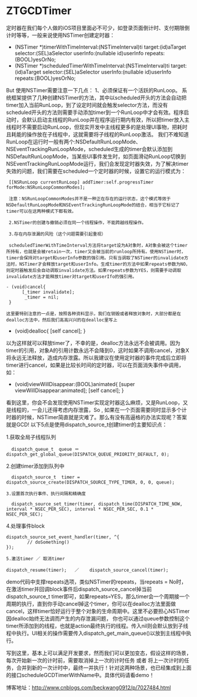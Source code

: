 # ZTGCDTimer

定时器在我们每个人做的iOS项目里面必不可少，如登录页面倒计时、支付期限倒计时等等，一般来说使用NSTimer创建定时器：
+ (NSTimer *)timerWithTimeInterval:(NSTimeInterval)ti target:(id)aTarget selector:(SEL)aSelector userInfo:(nullable id)userInfo repeats:(BOOL)yesOrNo;
+ (NSTimer *)scheduledTimerWithTimeInterval:(NSTimeInterval)ti target:(id)aTarget selector:(SEL)aSelector userInfo:(nullable id)userInfo repeats:(BOOL)yesOrNo;

But 使用NSTimer需要注意一下几点：
    1、必须保证有一个活跃的RunLoop。
      系统框架提供了几种创建NSTimer的方法，其中以scheduled开头的方法会自动把timer加入当前RunLoop，到了设定时间就会触发selector方法，而没有scheduled开头的方法则需要手动添加timer到一个RunLoop中才会有效。程序启动时，会默认启动主线程的RunLoop并在程序运行期内有效，所以把timer放入主线程时不需要启动RunLoop，但现实开发中主线程更多的是处理UI事物，把耗时且耗能的操作放在子线程中，这就需要将子线程的RunLoop激活。
      我们不难知道RunLoop在运行时一般有两个:NSDefaultRunLoopMode、NSEventTrackingRunLoopMode，scheduled生成的timer会默认添加到NSDefaultRunLoopMode，当某些UI事件发生时，如页面滑动RunLoop切换到NSEventTrackingRunLoopMode运行，我们会发现定时器失效，为了解决timer失效的问题，我们需要在scheduled一个定时器的时候，设置它的运行模式为：
     
     [[NSRunLoop currentRunLoop] addTimer:self.progressTimer forMode:NSRunLoopCommonModes];

     注意：NSRunLoopCommonModes并不是一种正在存在的运行状态，这个模式等效于NSDefaultRunLoopMode和NSEventTrackingRunLoopMode的结合，相当于它标记了timer可以在这两种模式下都有效。

     2.NSTimer的创建与撤销必须在同一个线程操作，不能跨越线程操作。

     3.存在内存泄漏的风险（这个问题需要引起重视）

     scheduledTimerWithTimeInterval方法将target设为A对象时，A对象会被这个timer所持有，也就是会被retain一次，timer又会被当前的runloop所持有。使用NSTimer时，timer会保持对target和userInfo参数的强引用。只有当调取了NSTimer的invalidate方法时，NSTimer才会释放target和userInfo。生成timer的方法中如果repeats参数为NO，则定时器触发后会自动调取invalidate方法。如果repeats参数为YES，则需要手动调取invalidate方法才能释放timer对target和userIfo的强引用。

    - (void)cancel{
          [_timer invalidate];
           _timer = nil;
     }

    这里要特别注意的一点是，按照各种资料显示，我们在销毁或者释放对象时，大部分都是在dealloc方法中，然后我们高高兴兴的在dealloc里写上
  
   - (void)dealloc{
         [self cancel];
    }

   以为这样就可以释放timer了，不幸的是，dealloc方法永远不会被调用。因为timer的引用，对象A的引用计数永远不会降到0，这时如果不调用cancel，对象X将永远无法释放，造成内存泄露。所以我建议在使用定时器的事件完成后立即将timer进行cancel，如果是比较长时间的定时器，可以在页面消失事件中调用，如：

   - (void)viewWillDisappear:(BOOL)animated{
    [super viewWillDisappear:animated];
    [self cancel];
   }

   看到这里，你会不会发现使用NSTimer实现定时器这么麻烦，又是RunLoop，又是线程的，一会儿还得考虑内存泄露，So , 如果在一个页面需要同时显示多个计时器的时候，NSTimer简直就是灾难了。那么有没有高逼格的办法实现呢？答案就是GCD!  以下5点是使用dispatch_source_t创建timer的主要知识点：

   1.获取全局子线程队列 

      dispatch_queue_t  queue ＝ dispatch_get_global_queue(DISPATCH_QUEUE_PRIORITY_DEFAULT, 0);

   2.创建timer添加到队列中

      dispatch_source_t  timer =  dispatch_source_create(DISPATCH_SOURCE_TYPE_TIMER, 0, 0, queue);

    3.设置首次执行事件、执行间隔和精确度

      dispatch_source_set_timer(timer, dispatch_time(DISPATCH_TIME_NOW, interval * NSEC_PER_SEC), interval * NSEC_PER_SEC, 0.1 * NSEC_PER_SEC);

   4.处理事件block

    dispatch_source_set_event_handler(timer, ^{
            // doSomething()
    });

    5.激活timer ／ 取消timer

    dispatch_resume(timer);   ／    dispatch_source_cancel(timer);

demo代码中支撑repeats选项，类似NSTimer的repeats，当repeats = No时，在激活timer并回调block事件后dispatch_source_cancel掉当前dispatch_source_t  timer即可，如果repeats=YES，那么timer会一个周期接一个周期的执行，直到你手动cancel掉这个timer，你可以在dealloc方法里面做cancel，这样timer恰好运行于整个对象的生命周期中。这里不必要担心NSTimer因dealloc始终无法调而产生的内存泄漏问题，
你也可以通过queue参数控制这个timer所添加到的线程，也就是action最终执行的线程。传入nil则会默认放到子线程中执行。UI相关的操作需要传入dispatch_get_main_queue()以放到主线程中执行。

写到这里，基本上可以满足开发要求，然而我们可以更加变态，假设这样的场景，每次开始新一次的计时前，需要取消掉上一次的计时任务 或者 将上一次计时的任务，合并到新的一次计时中，最终一并执行！针对这两种场景，也已经集成到上面的接口scheduleGCDTimerWithName中。具体代码请看demo！

博客地址：http://www.cnblogs.com/beckwang0912/p/7027484.html

 
